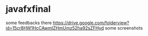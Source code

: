 # javafxfinal
some feedbacks there https://drive.google.com/folderview?id=15cr8HW1HcCAwmIZHmUmz52ha92sZFHyd
some screenshots
